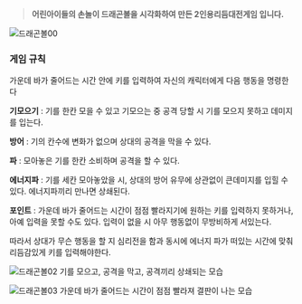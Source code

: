 > **어린아이들의 손놀이 드래곤볼을 시각화하여 만든 2인용리듬대전게임 입니다.**

![드래곤볼00](https://github.com/user-attachments/assets/0a1d4b0e-7ecb-443f-b698-70446df1a7b0)

### 게임 규칙

가운데 바가 줄어드는 시간 안에 키를 입력하여 자신의 캐릭터에게 다음 행동을 명령한다

**기모으기** : 기를 한칸 모을 수 있고 기모으는 중 공격 당할 시 기를 모으지 못하고 데미지를 입는다.

**방어** : 기의 칸수에 변화가 없으며 상대의 공격을 막을 수 있다.

**파** : 모아놓은 기를 한칸 소비하며 공격을 할 수 있다.

**에너지파** : 기를 세칸 모아놓았을 시, 상대의 방어 유무에 상관없이 큰데미지를 입힐 수 있다. 에너지파끼리 만나면 상쇄된다.

**포인트** : 가운데 바가 줄어드는 시간이 점점 빨라지기에 원하는 키를 입력하지 못하거나, 아예 입력을 못할 수도 있다. 입력이 없을 시 아무 행동없이 무방비하게 서있는다. 

따라서 상대가 무슨 행동을 할 지 심리전을 함과 동시에 에너지 파가 떠있는 시간에 맞춰 리듬감있게 키를 입력해야한다.


![드래곤볼02](https://github.com/user-attachments/assets/e6ec09aa-f6b5-4f08-9093-22677e9ecbc3)
기를 모으고, 공격을 막고, 공격끼리 상쇄되는 모습

![드래곤볼03](https://github.com/user-attachments/assets/d53e30b4-491f-49b2-94d1-2df371d6a886)
가운데 바가 줄어드는 시간이 점점 빨라져 결판이 나는 모습
